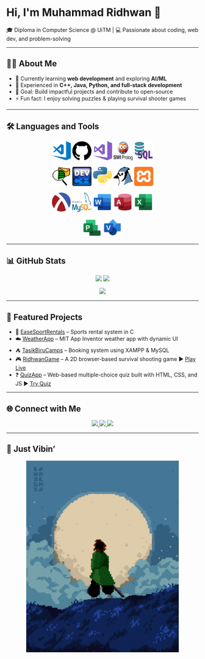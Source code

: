 # Hi, I'm Muhammad Ridhwan 👋  
🎓 Diploma in Computer Science @ UiTM | 💻 Passionate about coding, web dev, and problem-solving  

---

## 👨‍💻 About Me
- 🌱 Currently learning **web development** and exploring **AI/ML**  
- 🔧 Experienced in **C++, Java, Python, and full-stack development**  
- 🎯 Goal: Build impactful projects and contribute to open-source  
- ⚡ Fun fact: I enjoy solving puzzles & playing survival shooter games  

---

## 🛠️ Languages and Tools  

<p align="center">
  <img src="assets/vscode.png" alt="VS Code" width="50" height="50">
  <img src="assets/github.svg" alt="GitHub" width="50" height="50">
  <img src="assets/VS2017.png" alt="VS2017" width="50" height="50">
  <img src="assets/Prolog.png" alt="Prolog" width="50" height="50">
  <img src="assets/sql.png" alt="Sql" width="50" height="50">
</p>

<p align="center">
  <img src="assets/Ciscologo.png" alt="Cisco" width="50" height="50">
  <img src="assets/C++_logo.png" alt="C++" width="50" height="50">
  <img src="assets/python_logo.png" alt="Python" width="50" height="50">
  <img src="assets/bluej_logo.png" alt="BlueJ" width="50" height="50">
  <img src="assets/xampp.png" alt="Xampp" width="50" height="50">
</p>

<p align="center">
  <img src="assets/racket.png" alt="Racket" width="50" height="50">
  <img src="assets/logoSql.png" alt="MySql" width="50" height="50">
  <img src="assets/wordlogo.png" alt="Word" width="50" height="50">
  <img src="assets/Accesslogo.png" alt="Access" width="50" height="50">
  <img src="assets/Excellogo.png" alt="Excel" width="50" height="50">
</p>

<p align="center">
  <img src="assets/Projectlogo.png" alt="Project" width="50" height="50">
  <img src="assets/Visiologo.png" alt="Visio" width="50" height="50">
</p>

---

## 📊 GitHub Stats  

<p align="center">
  <img src="https://github-readme-stats.vercel.app/api?username=RidhwanHazian&show_icons=true&theme=tokyonight" height="150"/>
  <img src="https://github-readme-stats.vercel.app/api/top-langs/?username=RidhwanHazian&layout=compact&theme=tokyonight" height="150"/>
</p>

<p align="center">
  <img src="https://streak-stats.demolab.com/?user=RidhwanHazian&theme=tokyonight" height="150"/>
</p>


---

## 🚀 Featured Projects  

- 🎾 [EaseSportRentals](https://github.com/RidhwanHazian/EaseSportRentals) – Sports rental system in C  
- ☁️ [WeatherApp](https://github.com/RidhwanHazian/WeatherApp) – MIT App Inventor weather app with dynamic UI  
- ⛺ [TasikBiruCamps](https://github.com/RidhwanHazian/camp) – Booking system using XAMPP & MySQL  
- 🎮 [RidhwanGame](https://github.com/RidhwanHazian/RidhwanGame) – A 2D browser-based survival shooting game    ▶ [Play Live](https://ridhwanhazian.github.io/RidhwanGame/)  
- ❓ [QuizApp](https://github.com/RidhwanHazian/QuizApp) – Web-based multiple-choice quiz built with HTML, CSS, and JS    ▶ [Try Quiz](https://ridhwanhazian.github.io/QuizApp/)  


---

## 🌐 Connect with Me  

<p align="center">
  <a href="https://www.linkedin.com/in/muhammad-ridhwan-bin-hazian-60035a293" target="_blank" rel="noopener noreferrer">
    <img src="https://img.shields.io/badge/LinkedIn-0077B5?style=for-the-badge&logo=linkedin&logoColor=white"/>
  </a>
  <a href="mailto:mridhwan950@email.com?subject=Hello%20Ridhwan!&body=I%20just%20saw%20your%20GitHub%20profile%20and...">
    <img src="https://img.shields.io/badge/Gmail-D14836?style=for-the-badge&logo=gmail&logoColor=white"/>
  </a>
  <a href="https://ridhwanhazian.github.io/web-portfolio-Ridhwan/" target="_blank">
    <img src="https://img.shields.io/badge/Portfolio-000000?style=for-the-badge&logo=vercel&logoColor=white"/>
  </a>
</p>

---

## 🎵 Just Vibin’  

<p align="center">
  <img src="assets/KNYA.gif" width="400" alt="Lo-fi anime studying" />
</p>

